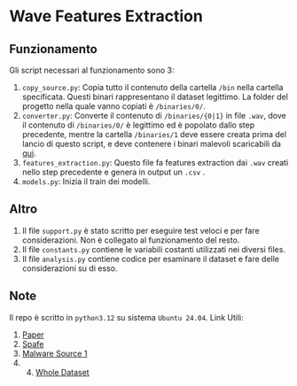 # Wave Features Extraction

## Funzionamento

Gli script necessari al funzionamento sono 3:
1. `copy_source.py`: Copia tutto il contenuto della cartella `/bin` nella cartella specificata.
Questi binari rappresentano il dataset legittimo. La folder del progetto nella quale vanno copiati è `/binaries/0/`.
2. `converter.py`: Converte il contenuto di `/binaries/{0|1}` in file `.wav`, dove il contenuto di `/binaries/0/` è legittimo ed
è popolato dallo step precedente, mentre la cartella `/binaries/1` deve essere creata prima del lancio di questo script, e deve contenere i 
binari malevoli scaricabili da [qui](https://github.com/MalwareSamples/Linux-Malware-Samples).
3. `features_extraction.py`: Questo file fa features extraction dai `.wav` creati nello step precedente
e genera in output un `.csv` .
4. `models.py`: Inizia il train dei modelli.

## Altro

1. Il file `support.py` è stato scritto per eseguire test veloci e per fare considerazioni. Non è 
collegato al funzionamento del resto.
2. Il file `constants.py` contiene le variabili costanti utilizzati nei diversi files.
3. Il file `analysis.py` contiene codice per esaminare il dataset e fare delle considerazioni su di esso.

## Note
Il repo è scritto in `python3.12` su sistema `Ubuntu 24.04`.
Link Utili:
1. [Paper](https://www.sciencedirect.com/science/article/abs/pii/S016740482300192X)
2. [Spafe](https://github.com/SuperKogito/spafe)
3. [Malware Source 1](https://github.com/MalwareSamples/Linux-Malware-Samples)
4. 4. [Whole Dataset](https://drive.google.com/file/d/1LB-FmN4h9RSQyVr-EPrVjUV1BIvOtko2/view?usp=sharing)